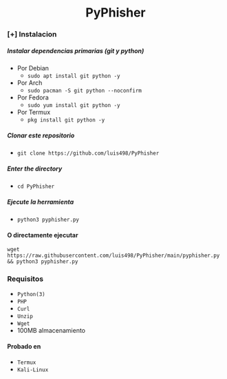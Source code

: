 <h1 align="center">PyPhisher</h1>

### [+] Instalacion

##### Instalar dependencias primarias (git y python)

 - Por Debian
    - ```sudo apt install git python -y```
 - Por Arch
    - ```sudo pacman -S git python --noconfirm```
 - Por Fedora
    - ```sudo yum install git python -y```
 - Por Termux
    - ```pkg install git python -y```

##### Clonar este repositorio

 - ```git clone https://github.com/luis498/PyPhisher```

##### Enter the directory
 - ```cd PyPhisher```

##### Ejecute la herramienta
 - ```python3 pyphisher.py```

#### O directamente ejecutar
```
wget https://raw.githubusercontent.com/luis498/PyPhisher/main/pyphisher.py && python3 pyphisher.py

```

### Requisitos

 - `Python(3)`
 - `PHP`
 - `Curl`
 - `Unzip`
 - `Wget`
 - 100MB almacenamiento 
 
#### Probado en

 - `Termux`
 - `Kali-Linux`

